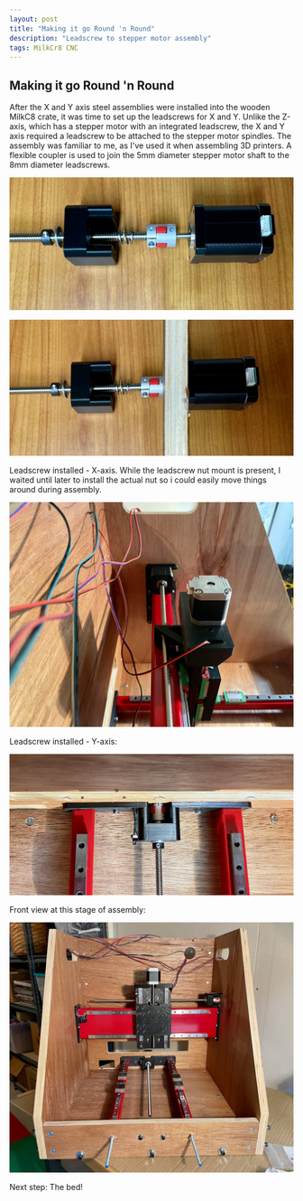 ```yaml
---
layout: post
title: "Making it go Round 'n Round"
description: "Leadscrew to stepper motor assembly"
tags: MilkCr8 CNC
---
```

## Making it go Round 'n Round

After the X and Y axis steel assemblies were installed into the wooden MilkC8 crate, it was time to set up the leadscrews for X and Y.  Unlike the Z-axis, which has a stepper motor with an integrated leadscrew, the X and Y axis required a leadscrew to be attached to the stepper motor spindles.  The assembly was familiar to me, as I've used it when assembling 3D printers.  A flexible coupler is used to join the 5mm diameter stepper motor shaft to the 8mm diameter leadscrews.  

![MilkCr8 CNC frame](/assets/images/Leadscrew-exploded.jpeg)

![MilkCr8 CNC frame](/assets/images/Leadscrew-assembled.jpeg)

Leadscrew installed - X-axis.  While the leadscrew nut mount is present, I waited until later to install the actual nut so i could easily move things around during assembly.

![MilkCr8 CNC frame](/assets/images/Leadscrew-installed-side.jpeg)


Leadscrew installed - Y-axis:

![MilkCr8 CNC frame](/assets/images/Leadscrew-installed-rear.jpeg)

Front view at this stage of assembly:

![MilkCr8 CNC frame](/assets/images/Leadscrews-installed-front.jpeg)

Next step:  The bed!
